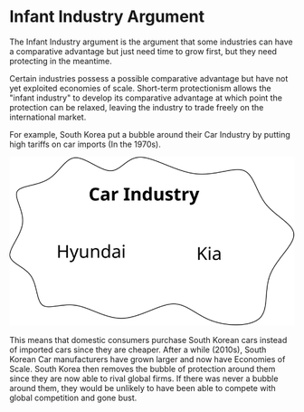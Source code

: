 # Infant Industry Argument #
The Infant Industry argument is the argument that some industries can have a comparative advantage but just need time
to grow first, but they need protecting in the meantime.

Certain industries possess a possible comparative advantage but have not yet exploited economies of scale.
Short-term protectionism allows the "infant industry" to develop its comparative advantage at which point the
protection can be relaxed, leaving the industry to trade freely on the international market.

For example, South Korea put a bubble around their Car Industry by putting high tariffs on car imports (In the 1970s).

![Bubble around South Korean car industry](diagrams/infant_industry_bubble.svg#mono-black)

This means that domestic consumers purchase South Korean cars instead of imported cars since they are cheaper.
After a while (2010s), South Korean Car manufacturers have grown larger and now have Economies of Scale. South Korea
then removes the bubble of protection around them since they are now able to rival global firms. If there was never a
bubble around them, they would be unlikely to have been able to compete with global competition and gone bust.